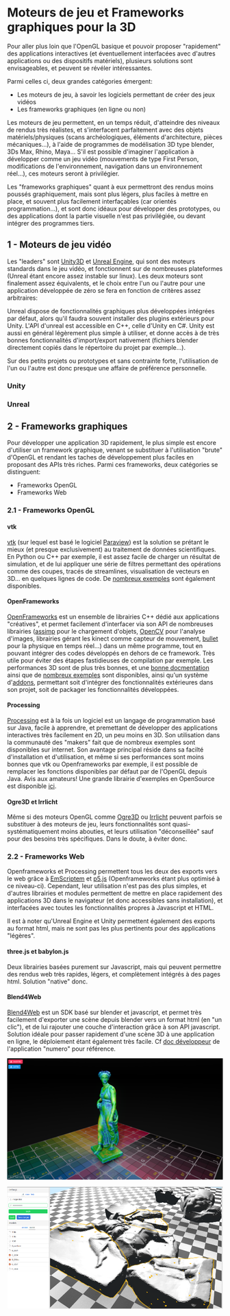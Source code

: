 # Moteurs de jeu et Frameworks graphiques pour la 3D

Pour aller plus loin que l'OpenGL basique et pouvoir proposer "rapidement" des applications interactives (et éventuellement interfacées avec d'autres applications ou des dispositifs matériels), plusieurs solutions sont envisageables, et peuvent se révéler intéressantes.

Parmi celles ci, deux grandes catégories émergent:
* Les moteurs de jeu, à savoir les logiciels permettant de créer des jeux vidéos
* Les frameworks graphiques (en ligne ou non)

Les moteurs de jeu permettent, en un temps réduit, d'atteindre des niveaux de rendus très réalistes, et s'interfacent parfaitement avec des objets matériels/physiques (scans archéologiques, éléments d'architecture, pièces mécaniques...), à l'aide de programmes de modélisation 3D type blender, 3Ds Max, Rhino, Maya... S'il est possible d'imaginer l'application à développer comme un jeu vidéo (mouvements de type First Person, modifications de l'environnement, navigation dans un environnement réel...), ces moteurs seront à privilégier.

Les "frameworks graphiques" quant à eux permettront des rendus moins poussés graphiquement, mais sont plus légers, plus faciles à mettre en place, et souvent plus facilement interfaçables (car orientés programmation...), et sont donc idéaux pour développer des prototypes, ou des applications dont la partie visuelle n'est pas privilégiée, ou devant intégrer des programmes tiers.

## 1 - Moteurs de jeu vidéo

Les "leaders" sont [Unity3D](https://unity3d.com/) et [Unreal Engine](https://www.unrealengine.com/en-US/what-is-unreal-engine-4), qui sont des moteurs standards dans le jeu vidéo, et fonctionnent sur de nombreuses plateformes (Unreal étant encore assez instable sur linux). Les deux moteurs sont finalement assez équivalents, et le choix entre l'un ou l'autre pour une application développée de zéro se fera en fonction de critères assez arbitraires:

Unreal dispose de fonctionnalités graphiques plus développées intégrées par défaut, alors qu'il faudra souvent installer des plugins extérieurs pour Unity. L'API d'unreal est accessible en C++, celle d'Unity en C#. Unity est aussi en général légèrement plus simple à utiliser, et donne accès à de très bonnes fonctionnalités d'import/export nativement (fichiers blender directement copiés dans le répertoire du projet par exemple...).

Sur des petits projets ou prototypes et sans contrainte forte, l'utilisation de l'un ou l'autre est donc presque une affaire de préférence personnelle.

### Unity

### Unreal

## 2 - Frameworks graphiques

Pour développer une application 3D rapidement, le plus simple est encore d'utiliser un framework graphique, venant se substituer à l'utilisation "brute" d'OpenGL et rendant les taches de développement plus faciles en proposant des APIs très riches. 
Parmi ces frameworks, deux catégories se distinguent:
* Frameworks OpenGL
* Frameworks Web

### 2.1 - Frameworks OpenGL

#### vtk
[vtk](https://www.vtk.org/) (sur lequel est basé le logiciel [Paraview](https://www.paraview.org/)) est la solution se prétant le mieux (et presque exclusivement) au traitement de données scientifiques. En Python ou C++ par exemple, il est assez facile de charger un résultat de simulation, et de lui appliquer une série de filtres permettant des opérations comme des coupes, tracés de streamlines, visualisation de vecteurs en 3D... en quelques lignes de code. De [nombreux exemples](https://lorensen.github.io/VTKExamples/site/) sont également disponibles.

#### OpenFrameworks
[OpenFrameworks](https://openframeworks.cc/) est un ensemble de librairies C++ dédié aux applications "créatives", et permet facilement d'interfacer via son API de nombreuses librairies ([assimp](https://github.com/assimp/assimp) pour le chargement d'objets, [OpenCV](https://opencv.org/) pour l'analyse d'images, librairies gérant les kinect comme capteur de mouvement, [bullet](http://bulletphysics.org/wordpress/) pour la physique en temps réel...) dans un même programme, tout en pouvant intégrer des codes développés en dehors de ce framework. Très utile pour éviter des étapes fastidieuses de compilation par exemple. Les performances 3D sont de plus très bonnes, et une [bonne docmentation](https://openframeworks.cc/learning/) ainsi que de [nombreux exemples](https://github.com/openframeworks/openFrameworks/tree/master/examples) sont disponibles, ainsi qu'un système d'[addons](https://openframeworks.cc/learning/01_basics/how_to_add_addon_to_project/), permettant soit d'intégrer des fonctionnalités extérieures dans son projet, soit de packager les fonctionnalités développées.

#### Processing
[Processing](https://processing.org/) est à la fois un logiciel est un langage de programmation basé sur Java, facile à apprendre, et premettant de développer des applications interactives très facilement en 2D, un peu moins en 3D. Son utilisation dans la communauté des "makers" fait que de nombreux exemples sont disponibles sur internet.
Son avantage principal réside dans sa facilté d'installation et d'utilisation, et même si ses performances sont moins bonnes que vtk ou Openframeworks par exemple, il est possible de remplacer les fonctions disponibles par défaut par de l'OpenGL depuis Java. Avis aux amateurs!
Une grande librairie d'exemples en OpenSource est disponible [ici](https://www.openprocessing.org/).

#### Ogre3D et Irrlicht
Même si des moteurs OpenGL comme [Ogre3D](https://www.ogre3d.org/) ou [Irrlicht](http://irrlicht.sourceforge.net/) peuvent parfois se substituer à des moteurs de jeu, leurs fonctionnalités sont quasi-systématiquement moins abouties, et leurs utilisation "déconseillée" sauf pour des besoins très spécifiques. Dans le doute, à éviter donc.

### 2.2 - Frameworks Web
Openframeworks et Processing permettent tous les deux des exports vers le web grâce à [EmScriptem](https://github.com/kripken/emscripten) et [p5.js](https://p5js.org/) (Openframeworks étant plus optimisé à ce niveau-ci). Cependant, leur utilisation n'est pas des plus simples, et d'autres librairies et modules permettent de mettre en place rapidement des applications 3D dans le navigateur (et donc accessibles sans installation), et interfacées avec toutes les fonctionnalités propres à Javascript et HTML.

Il est à noter qu'Unreal Engine et Unity permettent également des exports au format html, mais ne sont pas les plus pertinents pour des applications "légères".

#### three.js et babylon.js
Deux librairies basées purement sur Javascript, mais qui peuvent permettre des rendus web très rapides, légers, et complètement intégrés à des pages html. Solution "native" donc.

#### Blend4Web
[Blend4Web](https://www.blend4web.com/en/) est un SDK basé sur blender et javascript, et permet très facilement d'exporter une scène depuis blender vers un format html (en "un clic"), et de lui rajouter une couche d'interaction grâce à son API javascript. Solution idéale pour passer rapidement d'une scène 3D à une application en ligne, le déploiement étant également très facile. Cf [doc développeur](https://github.com/NumeroSU/online-application/blob/master/docs/dev.md) de l'application "numero" pour référence.

[![test](https://raw.githubusercontent.com/ISCDdocs/onlineMeshViewer/master/screenshot.png)](https://github.com/ISCDdocs/onlineMeshViewer)

[![test](https://raw.githubusercontent.com/NumeroSU/online-application/master/screenshot.png)](https://github.com/NumeroSU/online-application)

